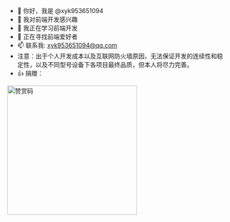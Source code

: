 - 👋 你好，我是 @xyk953651094
- 👀 我对前端开发感兴趣
- 🌱 我正在学习前端开发
- 💞️ 正在寻找前端爱好者
- 📫 联系我: xyk953651094@qq.com
- 注意：出于个人开发成本以及互联网防火墙原因，无法保证开发的连续性和稳定性，以及不同型号设备下各项目最终品质，但本人将尽力完善。
- 👍 捐赠：

<img src="https://user-images.githubusercontent.com/28004442/201458145-1218f46b-c90d-4c36-8f04-1bbe68ad1631.JPG" width = "300" height = "300" alt="赞赏码" />

<!---
XYK953651094/XYK953651094 is a ✨ special ✨ repository because its `README.md` (this file) appears on your GitHub profile.
You can click the Preview link to take a look at your changes.
--->
